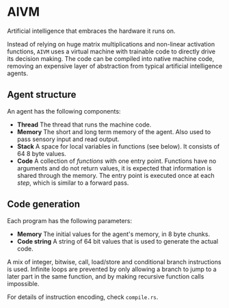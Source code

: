 # AIVM
Artificial intelligence that embraces the hardware it runs on.

Instead of relying on huge matrix multiplications and non-linear activation functions,
`AIVM` uses a virtual machine with trainable code to directly drive its decision making. The
code can be compiled into native machine code, removing an expensive layer of abstraction from
typical artificial intelligence agents.

## Agent structure
An agent has the following components:
- __Thread__
   The thread that runs the machine code.
- __Memory__
   The short and long term memory of the agent. Also used to pass sensory input and read
   output.
- __Stack__
   A space for local variables in functions (see below). It consists of 64 8 byte values.
- __Code__
   A collection of *functions* with one entry point. Functions have no arguments and do not
   return values, it is expected that information is shared through the memory. The entry
   point is executed once at each *step*, which is similar to a forward pass.

## Code generation
Each program has the following parameters:
- __Memory__
   The initial values for the agent's memory, in 8 byte chunks.
- __Code string__
   A string of 64 bit values that is used to generate the actual code.

A mix of integer, bitwise, call, load/store and conditional branch instructions is used.
Infinite loops are prevented by only allowing a branch to jump to a later part in the same
function, and by making recursive function calls impossible.

For details of instruction encoding, check `compile.rs`.
